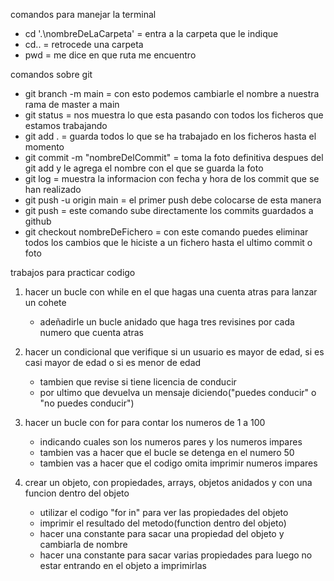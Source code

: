 


comandos para manejar la terminal

- cd '.\nombreDeLaCarpeta'      = entra a la carpeta que le indique
- cd..                          = retrocede una carpeta
- pwd                           = me dice en que ruta me encuentro




comandos sobre git

- git branch -m main                = con esto podemos cambiarle el nombre a nuestra rama de master a main
- git status                        = nos muestra lo que esta pasando con todos los ficheros que estamos trabajando
- git add .                         = guarda todos lo que se ha trabajado en los ficheros hasta el momento
- git commit -m "nombreDelCommit"   = toma la foto definitiva despues del git add y le agrega el nombre con el que se guarda la foto
- git log                           = muestra la informacion con fecha y hora de los commit que se han realizado
- git push -u origin main           = el primer push debe colocarse de esta manera
- git push                          = este comando sube directamente los commits guardados a github 
- git checkout nombreDeFichero      = con este comando puedes eliminar todos los cambios que le hiciste a un fichero hasta el ultimo commit o foto
















trabajos para practicar codigo

1. hacer un bucle con while en el que hagas una cuenta atras para lanzar un cohete 
    - adeñadirle un bucle anidado que haga tres revisines por cada numero que cuenta atras

2. hacer un condicional que verifique si un usuario es mayor de edad, si es casi mayor de edad o si es menor de edad
    - tambien que revise si tiene licencia de conducir
    - por ultimo que devuelva un mensaje diciendo("puedes conducir" o "no puedes conducir")

3. hacer un bucle con for para contar los numeros de 1 a 100 
    - indicando cuales son los numeros pares y los numeros impares
    - tambien vas a hacer que el bucle se detenga en el numero 50
    - tambien vas a hacer que el codigo omita imprimir numeros impares

4. crear un objeto, con propiedades, arrays, objetos anidados y con una funcion dentro del objeto
    - utilizar el codigo "for in" para ver las propiedades del objeto
    - imprimir el resultado del metodo(function dentro del objeto)
    - hacer una constante para sacar una propiedad del objeto y cambiarla de nombre
    - hacer una constante para sacar varias propiedades para luego no estar entrando en el objeto a imprimirlas